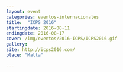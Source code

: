 ```yaml
---
layout: event
categories: eventos-internacionales
title:  "ICPS 2016"
startingdate: 2016-08-11
endingdate: 2016-08-17
cover: /img/eventos/2016-ICPS/ICPS2016.gif
gallery:
site: http://icps2016.com/
place: "Malta"

---
```

